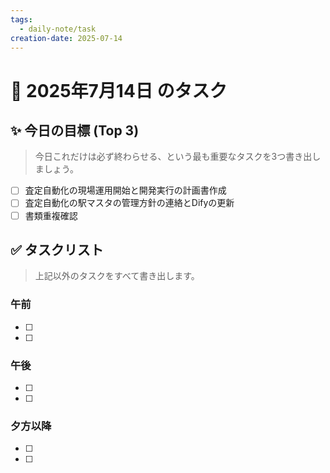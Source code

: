 ```yaml
---
tags:
  - daily-note/task
creation-date: 2025-07-14
---
```



# 📅 2025年7月14日 のタスク

## ✨ 今日の目標 (Top 3)
> 今日これだけは必ず終わらせる、という最も重要なタスクを3つ書き出しましょう。

- [ ] 査定自動化の現場運用開始と開発実行の計画書作成
- [ ] 査定自動化の駅マスタの管理方針の連絡とDifyの更新
- [ ] 書類重複確認

## ✅ タスクリスト
> 上記以外のタスクをすべて書き出します。

### 午前
- [ ] 
- [ ] 

### 午後
- [ ] 
- [ ] 

### 夕方以降
- [ ] 
- [ ]
